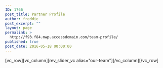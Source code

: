 ```yaml
---
ID: 1766
post_title: Partner Profile
author: freddie
post_excerpt: ""
layout: page
permalink: >
  http://f93.f84.mwp.accessdomain.com/team-profile/
published: true
post_date: 2016-05-18 00:00:00
---
```

[vc_row][vc_column][rev_slider_vc alias="our-team"][/vc_column][/vc_row]